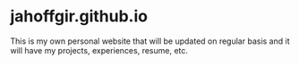 # jahoffgir.github.io
This is my own personal website that will be updated on regular basis and it will have my projects, experiences, resume, etc.
